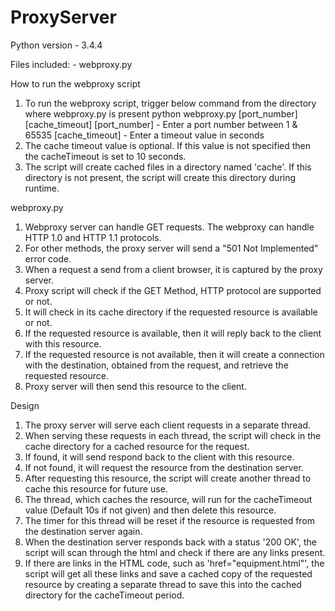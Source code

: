 # ProxyServer

Python version - 3.4.4 

Files included:
	- webproxy.py

How to run the webproxy script
1. To run the webproxy script, trigger below command from the directory where webproxy.py is present
		python webproxy.py [port_number] [cache_timeout]
	[port_number] - Enter a port number between 1 & 65535
	[cache_timeout] - Enter a timeout value in seconds
2. The cache timeout value is optional. If this value is not specified then the cacheTimeout is set to 10 seconds.
3. The script will create cached files in a directory named 'cache'. If this directory is not present, the script will create this directory during runtime.

webproxy.py
1. Webproxy server can handle GET requests. The webproxy can handle HTTP 1.0 and HTTP 1.1 protocols.
2. For other methods, the proxy server will send a "501 Not Implemented" error code.
3. When a request a send from a client browser, it is captured by the proxy server.
4. Proxy script will check if the GET Method, HTTP protocol are supported or not.
5. It will check in its cache directory if the requested resource is available or not.
6. If the requested resource is available, then it will reply back to the client with this resource.
7. If the requested resource is not available, then it will create a connection with the destination, obtained from the request, and retrieve the requested resource.
8. Proxy server will then send this resource to the client.

Design
1. The proxy server will serve each client requests in a separate thread.
2. When serving these requests in each thread, the script will check in the cache directory for a cached resource for the request. 
3. If found, it will send respond back to the client with this resource.
4. If not found, it will request the resource from the destination server.
5. After requesting this resource, the script will create another thread to cache this resource for future use. 
6. The thread, which caches the resource, will run for the cacheTimeout value (Default 10s if not given) and then delete this resource.
7. The timer for this thread will be reset if the resource is requested from the destination server again.
8. When the destination server responds back with a status '200 OK', the script will scan through the html and check if there are any links present.
9. If there are links in the HTML code, such as 'href="equipment.html"', the script will get all these links and save a cached copy of the requested resource by creating a separate thread to save this into the cached directory for the cacheTimeout period.
